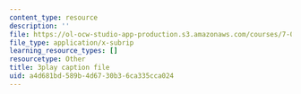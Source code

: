 ```yaml
---
content_type: resource
description: ''
file: https://ol-ocw-studio-app-production.s3.amazonaws.com/courses/7-016-introductory-biology-fall-2018/a4d681bd589b4d6730b36ca335cca024_68KXOYTc1mk.srt
file_type: application/x-subrip
learning_resource_types: []
resourcetype: Other
title: 3play caption file
uid: a4d681bd-589b-4d67-30b3-6ca335cca024
---
```

